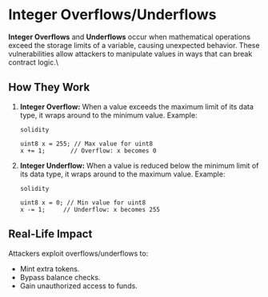 # Integer Overflows/Underflows

**Integer Overflows** and **Underflows** occur when mathematical operations exceed the storage limits of a variable, causing unexpected behavior. These vulnerabilities allow attackers to manipulate values in ways that can break contract logic.\


## **How They Work** <a href="#how-they-work" id="how-they-work"></a>

1.  **Integer Overflow:** When a value exceeds the maximum limit of its data type, it wraps around to the minimum value. Example:

    ```
    solidity

    uint8 x = 255; // Max value for uint8
    x += 1;       // Overflow: x becomes 0
    ```
2.  **Integer Underflow:** When a value is reduced below the minimum limit of its data type, it wraps around to the maximum value. Example:

    ```
    solidity

    uint8 x = 0; // Min value for uint8
    x -= 1;     // Underflow: x becomes 255
    ```

## **Real-Life Impact** <a href="#real-life-impact" id="real-life-impact"></a>

Attackers exploit overflows/underflows to:

* Mint extra tokens.
* Bypass balance checks.
* Gain unauthorized access to funds.
